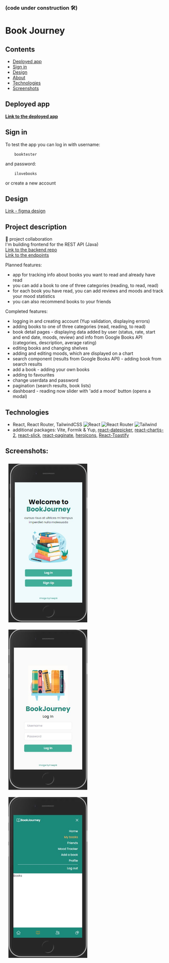 ### (code under construction :hammer_and_wrench:)

# Book Journey

## Contents

- [Deployed app](#deployed-app)
- [Sign in](#sign-in)
- [Design](#design)
- [About](#about)
- [Technologies](#technologies)
- [Screenshots](#screenshots)

## Deployed app

<b> [Link to the deployed app](https://book-journey.netlify.app/) </b> <br>

## Sign in

To test the app you can log in with username:

        booktester

and password:

        ilovebooks

or create a new account

## Design

[Link - figma design](https://www.figma.com/file/d8aWbn9I5lcGr7qO8B5z7x/BookJourney?type=design&node-id=0%3A1&mode=design&t=rlcY1RJpIIzhIX5b-1)

## Project description

:handshake: project collaboration <br/>
I'm building frontend for the REST API (Java) <br/>
[Link to the backend repo](https://github.com/JuliaSawczenko/BookJourney) <br/>
[Link to the endpoints](https://book-journey-app-54dba2b08eec.herokuapp.com/swagger-ui/index.html)

Planned features:
- app for tracking info about books you want to read and already have read
- you can add a book to one of three categories (reading, to read, read)
- for each book you have read, you can add reviews and moods and track your mood statistics
- you can also recommend books to your friends

Completed features:
- logging in and creating account (Yup validation, displaying errors)
- adding books to one of three categories (read, reading, to read)
- book detail pages - displaying data added by user (status, rate, start and end date, moods, review) and info from Google Books API (categories, description, average rating)
- editing books and changing shelves
- adding and editing moods, which are displayed on a chart
- search component (results from Google Books API) - adding book from search results
- add a book - adding your own books
- adding to favourites
- change userdata and password
- pagination (search results, book lists)
- dashboard - reading now slider with 'add a mood' button (opens a modal)

## Technologies

- React, React Router, TailwindCSS
  ![React](https://img.shields.io/badge/react-%2320232a.svg?style=for-the-badge&logo=react&logoColor=%2361DAFB)
  ![React Router](https://img.shields.io/badge/React_Router-CA4245?style=for-the-badge&logo=react-router&logoColor=white)
  ![Tailwind](https://img.shields.io/badge/Tailwind_CSS-38B2AC?style=for-the-badge&logo=tailwind-css&logoColor=white)
- additional packages: Vite, Formik & Yup, <a href="https://www.npmjs.com/package/react-datepicker">react-datepicker</a>,  <a href="https://www.npmjs.com/package/react-datepicker" >react-chartjs-2</a>,  <a href="https://react-slick.neostack.com/" >react-slick</a>, <a href="https://www.npmjs.com/package/react-paginate" >react-paginate</a>, <a href="https://github.com/tailwindlabs/heroicons" >heroicons</a>, <a href="https://www.npmjs.com/package/react-toastify" >React-Toastify</a>

## Screenshots:

<img src='./public/screen1.jpg' alt="app screenshot" title="app screenshot" style='width: 250px; margin: 10px;'> 
<img src='./public/screen2.jpg' alt="app screenshot" title="app screenshot" style='width: 250px; margin: 10px;'> 
<img src='./public/screen3.jpg' alt="app screenshot" title="app screenshot" style='width: 250px; margin: 10px;'> 
